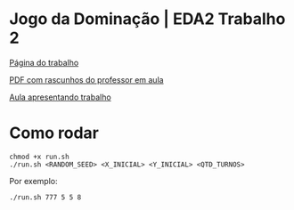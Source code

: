 #  Jogo da Dominação | EDA2 Trabalho 2

[Página do trabalho](https://www.brunoribas.com.br/eda2/2021-1/edazinho-enunciado/jogo.html)

[PDF com rascunhos do professor em aula](https://www.brunoribas.com.br/eda2/2021-1/edazinho-enunciado/jogo.html)

[Aula apresentando trabalho](https://www.youtube.com/watch?v=FxtlMbL-nFk)

# Como rodar

    chmod +x run.sh
    ./run.sh <RANDOM_SEED> <X_INICIAL> <Y_INICIAL> <QTD_TURNOS>

Por exemplo:

    ./run.sh 777 5 5 8
